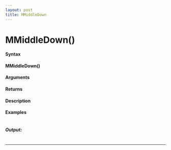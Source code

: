 ```yaml
---
layout: post
title: MMiddleDown
---
```


# MMiddleDown()


#### Syntax

#### MMiddleDown()

#### Arguments

#### Returns

#### Description

#### Examples

```

```

##### Output:

```

```

---